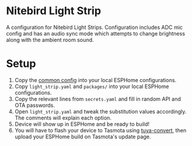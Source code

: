# Nitebird Light Strip

A configuration for Nitebird Light Strips. Configuration includes ADC mic config and has an audio sync mode which attempts to change brightness along with the ambient room sound.

# Setup

1. Copy the [common config](../common) into your local ESPHome configurations.
1. Copy `light_strip.yaml` and `packages/` into your local ESPHome configurations.
1. Copy the relevant lines from `secrets.yaml` and fill in random API and OTA passwords.
1. Open `light_strip.yaml` and tweak the substitution values accordingly. The comments will explain each option.
1. Device will show up in ESPHome and be ready to build!
1. You will have to flash your device to Tasmota using [tuya-convert](https://github.com/ct-Open-Source/tuya-convert), then upload your ESPHome build on Tasmota's update page.
